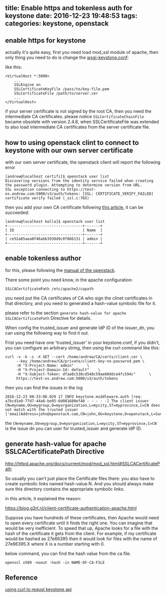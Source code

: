 title: Enable https and tokenless auth for keystone
date: 2016-12-23 19:48:53
tags:
categories: keystone, openstack
---

## enable https for keystone

actually it's quite easy, first you need load mod_ssl module of apache,
then only thing you need to do is change the [wsgi-keystone.conf](https://github.com/openstack/keystone/blob/master/httpd/wsgi-keystone.conf):

like this:
```
<VirtualHost *:5000>
    ...
    SSLEngine on
    SSLCertificateKeyFile /pass/to/key-file.pem
    SSLCertificateFile /path/to/server.cer
    ...
</VirtualHost>
```

if your server certificate is not signed by the root CA, then you need the intermediate CA certificates.
please notice `SSLCertificateChainFile` became obsolete with version 2.4.8, when SSLCertificateFile was extended to also load intermediate CA certificates from the server certificate file.

<!--more-->

## how to using openstack clint to connect to keystone with our own server certificate

with our own server certificate, the openstack client will report the following error

```
[andrew@localhost certifi]$ openstack user list
Discovering versions from the identity service failed when creating the password plugin. Attempting to determine version from URL.
SSL exception connecting to https://test-os.andrew.com:5000/v3/auth/tokens: [SSL: CERTIFICATE_VERIFY_FAILED] certificate verify failed (_ssl.c:765)
```

then you add your own CA certificate following [this article](/hexotech/2016/12/23/setup-your-own-ca/#for-python-requests-to-add-ca), it can be succeeded:

```
[andrew@localhost kolla]$ openstack user list
+----------------------------------+-------+
| ID                               | Name  |
+----------------------------------+-------+
| ce52a85aea0f46abb3930d9c8f866131 | admin |
+----------------------------------+-------+
```

## enable tokenless author

for this, please following the [manual of the openstack](http://docs.openstack.org/developer/keystone/configure_tokenless_x509.html).

There some point you need know, in the apache configuration:
```
SSLCACertificatePath /etc/apache2/capath
```

you need put the CA certificates of CA who sign the clinet certificates in that directory, and you need to generated a hash-value symbolic file for it.

please refer to the section `generate hash-value for apache SSLCACertificatePath` Directive for details.

When config the trusted_issuer and generate IdP ID of the issuer_dn, you can using the following way to find it out.

Frist you need have one 'trusted_issuer' in your keystone.conf, if you didn't, you can configure an arbitrary string, then using the curl command like this:

```
curl -v -k -s -X GET --cert /home/andrew/CA/certs/client.cer \
     --key /home/andrew/CA/private/client-key-no-passwrod.pem \
     -H "X-Project-Name: admin"      \
     -H "X-Project-Domain-Id: default"    \      
     -H "X-Subject-Token: dfaa8c530cd548c59ae60ddce4fc594c"      \
     https://test-os.andrew.com:5000/v3/auth/tokens
```

then you can find the issues in the log

```
2016-12-23 08:33:06.029 17 INFO keystone.middleware.auth [req-a7bcd1e9-77d7-44a6-be95-6d081680ef40 - - - - -] The client issuer CN=myname,OU=mygroup,O=myorganization,L=mycity,ST=myprovince,C=CN does not match with the trusted issuer ['emailAddress=john@openstack.com,CN=john,OU=keystone,O=openstack,L=Sunnyvale,ST=California,C=US']
```

the `CN=myname,OU=mygroup,O=myorganization,L=mycity,ST=myprovince,C=CN` is the issue dn you can user for trusted_issuer and generate IdP ID.

## generate hash-value for apache SSLCACertificatePath Directive

http://httpd.apache.org/docs/current/mod/mod_ssl.html#SSLCACertificatePath

So usually you can't just place the Certificate files there: you also have to create symbolic links named hash-value.N. And you should always make sure this directory contains the appropriate symbolic links.

in this article, it explained the reason:

https://blog.g3rt.nl/client-certificate-authentication-apache.html

Suppose you have hundreds of these certificates, then Apache would need to open every certificate until it finds the right one. You can imagine that would be very inefficient. To speed that up, Apache looks for a file with the hash of the certificate it gets from the client. For example, if my certificate would be hashed as 27e66395 then it would look for files with the name of 27e66395.X where X is a number starting with 0.

below command, you can find the hash value from the ca file.

```
openssl x509 -noout -hash -in NAME-OF-CA-FILE
```

## Reference

[using curl to requst keystone api](http://www.florentflament.com/blog/setting-keystone-v3-domains.html)

